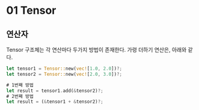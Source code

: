 # 01 Tensor

## 연산자

Tensor 구조체는 각 연산마다 두가지 방법이 존재한다. 가령 더하기 연산은, 아래와 같다.

```rust
let tensor1 = Tensor::new(vec![1.0, 2.0])?;
let tensor2 = Tensor::new(vec![2.0, 3.0])?;

# 1번째 방법
let result = tensor1.add(&tensor2)?;
# 2번째 방법
let result = (&tensor1 + &tensor2)?;
```
